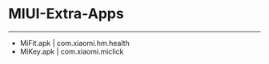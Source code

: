 # MIUI-Extra-Apps

--------------------------------------------------------------------------------
- MiFit.apk | com.xiaomi.hm.health
- MiKey.apk | com.xiaomi.miclick